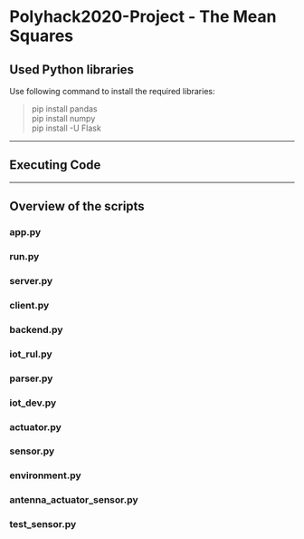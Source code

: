 # Polyhack2020-Project - The Mean Squares
## Used Python libraries
Use following command to install the required libraries:
> pip install pandas\
> pip install numpy\
> pip install -U Flask
---
## Executing Code

---
## Overview of the scripts

### app.py

### run.py

### server.py

### client.py

### backend.py

### iot_rul.py

### parser.py

### iot_dev.py

### actuator.py

### sensor.py

### environment.py

### antenna_actuator_sensor.py

### test_sensor.py
